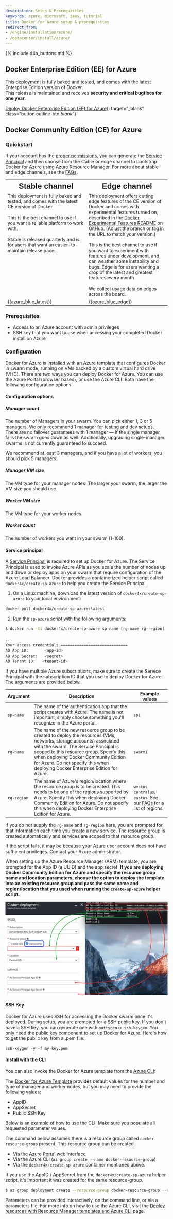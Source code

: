```yaml
---
description: Setup & Prerequisites
keywords: azure, microsoft, iaas, tutorial
title: Docker for Azure setup & prerequisites
redirect_from:
- /engine/installation/azure/
- /datacenter/install/azure/
---
```


{% include d4a_buttons.md %}

## Docker Enterprise Edition (EE) for Azure
This deployment is fully baked and tested, and comes with the latest Enterprise Edition version of Docker. <br/>This release is maintained and receives <strong>security and critical bugfixes for one year</strong>.

[Deploy Docker Enterprise Edition (EE) for Azure](https://store.docker.com/editions/enterprise/docker-ee-azure?tab=description){: target=“_blank” class=“button outline-btn _blank_”}


## Docker Community Edition (CE) for Azure

### Quickstart

If your account has the [proper permissions](#prerequisites), you can generate the [Service Principal](#service-principal) and
then choose from the stable or edge channel to bootstrap Docker for Azure using Azure Resource Manager.
For more about stable and edge channels, see the [FAQs](/docker-for-azure/faqs.md#stable-and-edge-channels).
<table style="width:100%">
  <tr>
    <th style="font-size: x-large; font-family: arial">Stable channel</th>
    <th style="font-size: x-large; font-family: arial">Edge channel</th>
  </tr>
  <tr valign="top">
    <td width="50%">This deployment is fully baked and tested, and comes with the latest CE version of Docker. <br><br>This is the best channel to use if you want a reliable platform to work with. <br><br>Stable is released quarterly and is for users that want an easier-to-maintain release pace.</td>
    <td width="50%">This deployment offers cutting edge features of the CE version of Docker and comes with experimental features turned on, described in the <a href="https://github.com/docker/docker-ce/blob/master/components/cli/experimental/README.md">Docker Experimental Features README</a> on GitHub. (Adjust the branch or tag in the URL to match your version.)<br><br>This is the best channel to use if you want to experiment with features under development, and can weather some instability and bugs. Edge is for users wanting a drop of the latest and greatest features every month <br><br>We collect usage data on edges across the board.</td>
  </tr>
  <tr valign="top">
  <td width="50%">
  {{azure_blue_latest}}
  </td>
  <td width="50%">
  {{azure_blue_edge}}
  </td>
  </tr>
</table>

### Prerequisites

- Access to an Azure account with admin privileges
- SSH key that you want to use when accessing your completed Docker install on Azure


### Configuration

Docker for Azure is installed with an Azure template that configures Docker in
swarm mode, running on VMs backed by a custom virtual hard drive (VHD). There
are two ways you can deploy Docker for Azure. You can use the Azure Portal
(browser based), or use the Azure CLI. Both have the following configuration
options.

#### Configuration options

##### Manager count
The number of Managers in your swarm. You can pick either 1, 3 or 5 managers. We only recommend 1 manager for testing and dev setups. There are no failover guarantees with 1 manager — if the single manager fails the swarm goes down as well. Additionally, upgrading single-manager swarms is not currently guaranteed to succeed.

We recommend at least 3 managers, and if you have a lot of workers, you should pick 5 managers.

##### Manager VM size
The VM type for your manager nodes. The larger your swarm, the larger the VM size you should use.

##### Worker VM size
The VM type for your worker nodes.

##### Worker count
The number of workers you want in your swarm (1-100).

#### Service principal

A
[Service Principal](https://azure.microsoft.com/en-us/documentation/articles/active-directory-application-objects/)
is required to set up Docker for Azure. The Service Principal is used to invoke Azure APIs as you scale the number of nodes up
and down or deploy apps on your swarm that require configuration of the Azure Load Balancer. Docker provides a
containerized helper script called `docker4x/create-sp-azure` to help you create the Service Principal.

1.  On a Linux machine, download the latest version of `docker4x/create-sp-azure` to your local environment:

   ```bash
   docker pull docker4x/create-sp-azure:latest
   ```

2.  Run the `sp-azure` script with the following arguments:

   ```bash
   $ docker run -ti docker4x/create-sp-azure sp-name [rg-name rg-region]

   ...
   Your access credentials =============================
   AD App ID:       <app-id>
   AD App Secret:   <secret>
   AD Tenant ID:   <tenant-id>
   ```

   If you have multiple Azure subscriptions, make sure to create the
   Service Principal with the subscription ID that you use
   to deploy Docker for Azure. The arguments are provided below.

   | Argument | Description | Example values |
   |----------|-------------|---------|
   | `sp-name` | The name of the authentication app that the script creates with Azure. The name is not important, simply choose something you'll recognize in the Azure portal. | `sp1` |
   | `rg-name` | The name of the new resource group to be created to deploy the resources (VMs, networks, storage accounts) associated with the swarm. The Service Principal is scoped to this resource group. Specify this when deploying Docker Community Edition for Azure. Do not specify this when deploying Docker Enterprise Edition for Azure. | `swarm1` |
   | `rg-region` | The name of Azure's region/location where the resource group is to be created. This needs to be one of the regions supported by Azure. Specify this when deploying Docker Community Edition for Azure. Do not specify this when deploying Docker Enterprise Edition for Azure. | `westus`, `centralus`, `eastus`. See our [FAQs](/docker-for-azure/faqs.md#what-are-the-different-azure-regions) for a list of regions. |

   If you do not supply the `rg-name` and `rg-region` here, you are prompted
   for that information each time you create a new service. The resource group
   is created automatically and services are scoped to that resource
   group.

If the script fails, it may be because your Azure user account does not have
sufficient privileges. Contact your Azure administrator.

When setting up the Azure Resource Manager (ARM) template, you are prompted
for the App ID (a UUID) and the app secret. **If you are deploying Docker
Community Edition for Azure and specify the resource group name and location
parameters, choose the option to deploy the template into an **existing resource
group** and pass the same name and region/location that you used when running
the `create-sp-azure` helper script.**

<img src="img/service-principal.png" />

#### SSH Key

Docker for Azure uses SSH for accessing the Docker swarm once it's deployed. During setup, you are prompted for a SSH public key. If you don't have a SSH key, you can generate one with `puttygen` or `ssh-keygen`. You only need the public key component to set up Docker for Azure. Here's how to get the public key from a .pem file:

    ssh-keygen -y -f my-key.pem


#### Install with the CLI

You can also invoke the Docker for Azure template from the
[Azure CLI](https://docs.microsoft.com/cs-cz/cli/azure/install-azure-cli):

The
[Docker for Azure Template](https://download.docker.com/azure/stable/Docker.tmpl)
provides default values for the number and type of manager and worker nodes,
but you may need to provide the following values:

- AppID
- AppSecret
- Public SSH Key

Below is an example of how to use the CLI. Make sure you populate all requested parameter values.

The command below assumes there is a resource group called `docker-resource-group` present. This resource group can be created

- Via the Azure Portal web interface
- Via the Azure CLI (`az group create --name docker-resource-group`)
- Via the `docker4x/create-sp-azure` container mentioned above.

If you use the AppID / AppSecret from the `docker4x/create-sp-azure` helper script, it's important it was created for the same resource-group.

```bash
$ az group deployment create --resource-group docker-resource-group --name docker.template --template-uri https://download.docker.com/azure/stable/Docker.tmpl
```

Parameters can be provided interactively, on the command line, or via a parameters file. For more info on how to use the Azure CLI, visit the [Deploy resources with Resource Manager templates and Azure CLI](https://docs.microsoft.com/en-us/azure/azure-resource-manager/resource-group-template-deploy-cli) page.
